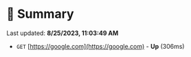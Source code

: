 # 📖 Summary
Last updated: **8/25/2023, 11:03:49 AM**

- `GET` [https://google.com](https://google.com) - **Up** (306ms)
